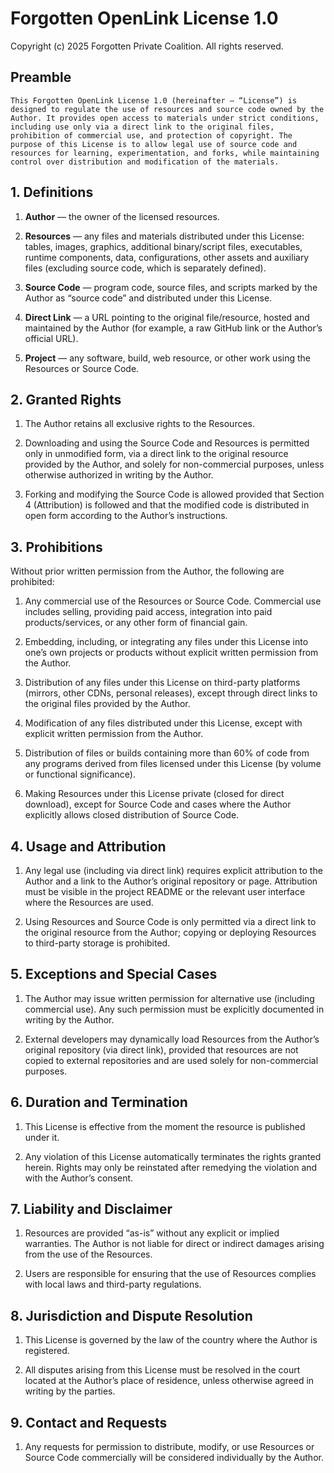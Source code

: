 # Forgotten OpenLink License 1.0
Copyright (c) 2025 Forgotten Private Coalition. All rights reserved.

## Preamble
```
This Forgotten OpenLink License 1.0 (hereinafter — “License”) is designed to regulate the use of resources and source code owned by the Author. It provides open access to materials under strict conditions, including use only via a direct link to the original files, prohibition of commercial use, and protection of copyright. The purpose of this License is to allow legal use of source code and resources for learning, experimentation, and forks, while maintaining control over distribution and modification of the materials.
```


## 1. Definitions
 1. **Author** — the owner of the licensed resources.
 
 2. **Resources** — any files and materials distributed under this License: tables, images, graphics, additional binary/script files, executables, runtime components, data, configurations, other assets and auxiliary files (excluding source code, which is separately defined).

 3. **Source Code** — program code, source files, and scripts marked by the Author as “source code” and distributed under this License.

 4. **Direct Link** — a URL pointing to the original file/resource, hosted and maintained by the Author (for example, a raw GitHub link or the Author’s official URL).

 5. **Project** — any software, build, web resource, or other work using the Resources or Source Code.


## 2. Granted Rights
 1. The Author retains all exclusive rights to the Resources.
 
 2. Downloading and using the Source Code and Resources is permitted only in unmodified form, via a direct link to the original resource provided by the Author, and solely for non-commercial purposes, unless otherwise authorized in writing by the Author.
 
 3. Forking and modifying the Source Code is allowed provided that Section 4 (Attribution) is followed and that the modified code is distributed in open form according to the Author’s instructions.


## 3. Prohibitions
Without prior written permission from the Author, the following are prohibited:
 1. Any commercial use of the Resources or Source Code. Commercial use includes selling, providing paid access, integration into paid products/services, or any other form of financial gain.
 
 2. Embedding, including, or integrating any files under this License into one’s own projects or products without explicit written permission from the Author.
 
 3. Distribution of any files under this License on third-party platforms (mirrors, other CDNs, personal releases), except through direct links to the original files provided by the Author.
 4. Modification of any files distributed under this License, except with explicit written permission from the Author.
 
 5. Distribution of files or builds containing more than 60% of code from any programs derived from files licensed under this License (by volume or functional significance).
 
 6. Making Resources under this License private (closed for direct download), except for Source Code and cases where the Author explicitly allows closed distribution of Source Code.


## 4. Usage and Attribution
 1. Any legal use (including via direct link) requires explicit attribution to the Author and a link to the Author’s original repository or page. Attribution must be visible in the project README or the relevant user interface where the Resources are used.
 
 2. Using Resources and Source Code is only permitted via a direct link to the original resource from the Author; copying or deploying Resources to third-party storage is prohibited.


## 5. Exceptions and Special Cases
 1. The Author may issue written permission for alternative use (including commercial use). Any such permission must be explicitly documented in writing by the Author.
 
 2. External developers may dynamically load Resources from the Author’s original repository (via direct link), provided that resources are not copied to external repositories and are used solely for non-commercial purposes.


## 6. Duration and Termination
 1. This License is effective from the moment the resource is published under it.
 
 2. Any violation of this License automatically terminates the rights granted herein. Rights may only be reinstated after remedying the violation and with the Author’s consent.


## 7. Liability and Disclaimer
 1. Resources are provided “as-is” without any explicit or implied warranties. The Author is not liable for direct or indirect damages arising from the use of the Resources.
 
 2. Users are responsible for ensuring that the use of Resources complies with local laws and third-party regulations.


## 8. Jurisdiction and Dispute Resolution
 1. This License is governed by the law of the country where the Author is registered.
 
 2. All disputes arising from this License must be resolved in the court located at the Author’s place of residence, unless otherwise agreed in writing by the parties.


## 9. Contact and Requests
 1. Any requests for permission to distribute, modify, or use Resources or Source Code commercially will be considered individually by the Author.
